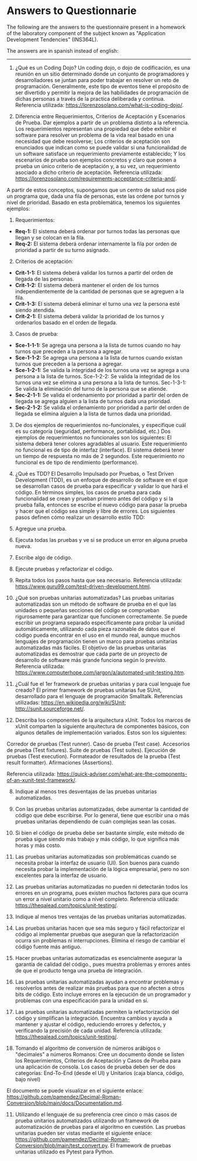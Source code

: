 # Answers to Questionnarie
The following are the answers to the questionnaire present in a homework of the laboratory component of the subject known as "Application Development Tendencies" (INS364L).

The answers are in spanish instead of english:

________

1. ¿Qué es un Coding Dojo?
Un coding dojo, o dojo de codificación, es una reunión en un sitio determinado donde un conjunto de programadores y desarrolladores se juntan para poder trabajar en resolver un reto de programación. Generalmente, este tipo de eventos tiene el propósito de ser divertido y permitir la mejora de las habilidades de programación de dichas personas a través de la practica deliberada y continua.
Referencia utilizada: https://lorenzosolano.com/what-is-coding-dojo/.
 
2. Diferencia entre Requerimientos, Criterios de Aceptación y Escenarios de Prueba. Dar ejemplos a partir de un problema distinto a la referencia.
Los requerimientos representan una propiedad que debe exhibir el software para resolver un problema de la vida real basado en una necesidad que debe resolverse; Los criterios de aceptación son enunciados que indican como se puede validar si una funcionalidad de un software satisface un requerimiento previamente establecido; Y los escenarios de prueba son ejemplos concretos y claro que ponen a prueba un único criterio de aceptación y, a su vez, un requerimiento asociado a dicho criterio de aceptación.
Referencia utilizada: https://lorenzosolano.com/requirements-acceptance-criteria-and/.
 
A partir de estos conceptos, supongamos que un centro de salud nos pide un programa que, dada una fila de personas, este las ordene por turnos y nivel de prioridad. Basado en esta problemática, tenemos los siguientes ejemplos:
1. Requerimientos:
* **Req-1:** El sistema deberá ordenar por turnos todas las personas que llegan y se colocan en la fila.
* **Req-2:** El sistema deberá ordenar internamente la fila por orden de prioridad a partir de su turno asignado.
 
2. Criterios de aceptación:
* **Crit-1-1:** El sistema deberá validar los turnos a partir del orden de llegada de las personas.
* **Crit-1-2:** El sistema deberá mantener el orden de los turnos independientemente de la cantidad de personas que se agreguen a la fila.
* **Crit-1-3:** El sistema deberá eliminar el turno una vez la persona esté siendo atendida.
* **Crit-2-1:** El sistema deberá validar la prioridad de los turnos y ordenarlos basado en el orden de llegada.
 
3. Casos de prueba:
* **Sce-1-1-1:** Se agrega una persona a la lista de turnos cuando no hay turnos que preceden a la persona a agregar.
* **Sce-1-1-2:** Se agrega una persona a la lista de turnos cuando existan turnos que preceden a la persona a agregar.
* **Sce-1-2-1:** Se valida la integridad de los turnos una vez se agrega a una persona a la lista de turnos.
Sce-1-2-2: Se valida la integridad de los turnos una vez se elimina a una persona a la lista de turnos.
Sec-1-3-1: Se valida la eliminación del turno de la persona que se atiende.
* **Sec-2-1-1:** Se valida el ordenamiento por prioridad a partir del orden de llegada se agrega alguien a la lista de turnos dada una prioridad.
* **Sec-2-1-2:** Se valida el ordenamiento por prioridad a partir del orden de llegada se elimina alguien a la lista de turnos dada una prioridad.
 
3. De dos ejemplos de requerimientos no-funcionales, y especifique cuál es su categoría (seguridad, performance, portabilidad, etc.)
Dos ejemplos de requerimientos no funcionales son los siguientes:
El sistema deberá tener colores agradables al usuario. Este requerimiento no funcional es de tipo de interfaz (interface).
El sistema deberá tener un tiempo de respuesta no más de 2 segundos. Este requerimiento no funcional es de tipo de rendimiento (performance).
 
4. ¿Qué es TDD?
El Desarrollo Impulsado por Pruebas, o Test Driven Development (TDD), es un enfoque de desarrollo de software en el que se desarrollan casos de prueba para especificar y validar lo que hará el código. En términos simples, los casos de prueba para cada funcionalidad se crean y prueban primero antes del código y si la prueba falla, entonces se escribe el nuevo código para pasar la prueba y hacer que el código sea simple y libre de errores. Los siguientes pasos definen cómo realizar un desarrollo estilo TDD:

1. Agregue una prueba.
2. Ejecuta todas las pruebas y ve si se produce un error en alguna prueba nueva.
3. Escribe algo de código.
4. Ejecute pruebas y refactorizar el código.
5. Repita todos los pasos hasta que sea necesario.
Referencia utilizada: https://www.guru99.com/test-driven-development.html.
 
5. ¿Qué son pruebas unitarias automatizadas?
Las pruebas unitarias automatizadas son un método de software de prueba en el que las unidades o pequeñas secciones del código se comprueban rigurosamente para garantizar que funcionen correctamente. Se puede escribir un programa separado específicamente para probar la unidad automáticamente, utilizando cada pieza razonable de datos que el código pueda encontrar en el uso en el mundo real, aunque muchos lenguajes de programación tienen un marco para pruebas unitarias automatizadas más fáciles. El objetivo de las pruebas unitarias automatizadas es demostrar que cada parte de un proyecto de desarrollo de software más grande funciona según lo previsto.
Referencia utilizada: https://www.computerhope.com/jargon/a/automated-unit-testing.htm.
 
6. ¿Cuál fue el 1er framework de pruebas unitarias y para cual lenguaje fue creado?
El primer framework de pruebas unitarias fue SUnit, desarrollado para el lenguaje de programación Smalltalk.
Referencias utilizadas: https://en.wikipedia.org/wiki/SUnit; http://sunit.sourceforge.net/.
 
7. Describa los componentes de la arquitectura xUnit.
Todos los marcos de xUnit comparten la siguiente arquitectura de componentes básicos, con algunos detalles de implementación variados. Estos son los siguientes:
 
Corredor de pruebas (Test runner).
Caso de prueba (Test case).
Accesorios de prueba (Test fixtures).
Suite de pruebas (Test suites).
Ejecución de pruebas (Test execution).
Formateador de resultados de la prueba (Test result formatter).
Afirmaciones (Assertions).

Referencia utilizada: https://quick-adviser.com/what-are-the-components-of-an-xunit-test-framework/.
 
8. Indique al menos tres desventajas de las pruebas unitarias automatizadas.
1. Con las pruebas unitarias automatizadas, debe aumentar la cantidad de código que debe escribirse. Por lo general, tiene que escribir una o más pruebas unitarias dependiendo de cuán complejas sean las cosas.
2. Si bien el código de prueba debe ser bastante simple, este método de prueba sigue siendo más trabajo y más código, lo que significa más horas y más costo.
3. Las pruebas unitarias automatizadas son problemáticas cuando se necesita probar la interfaz de usuario (UI). Son buenos para cuando necesita probar la implementación de la lógica empresarial, pero no son excelentes para la interfaz de usuario.
4. Las pruebas unitarias automatizadas no pueden ni detectarán todos los errores en un programa, pues existen muchos factores para que ocurra un error a nivel unitario como a nivel completo.
Referencia utilizada: https://theqalead.com/topics/unit-testing/.
 
9. Indique al menos tres ventajas de las pruebas unitarias automatizadas.
1. Las pruebas unitarias hacen que sea más seguro y fácil refactorizar el código al implementar pruebas que aseguran que la refactorización ocurra sin problemas ni interrupciones. Elimina el riesgo de cambiar el código fuente más antiguo.
2. Hacer pruebas unitarias automatizadas es esencialmente asegurar la garantía de calidad del código., pues muestra problemas y errores antes de que el producto tenga una prueba de integración.
3. Las pruebas unitarias automatizadas ayudan a encontrar problemas y resolverlos antes de realizar más pruebas para que no afecten a otros bits de código. Esto incluye errores en la ejecución de un programador y problemas con una especificación para la unidad en sí.
4. Las pruebas unitarias automatizadas permiten la refactorización del código y simplifican la integración. Encuentra cambios y ayuda a mantener y ajustar el código, reduciendo errores y defectos, y verificando la precisión de cada unidad.
Referencia utilizada: https://theqalead.com/topics/unit-testing/.
 
10. Tomando el algoritmo de conversión de números arábigos o "decimales" a números Romanos:
Cree un documento donde se listen los Requerimientos, Criterios de Aceptación y Casos de Prueba para una aplicación de consola.
Los casos de prueba deben ser de dos categorías: End-To-End (desde el UI) y Unitarios (caja blanca, código, bajo nivel)

El documento se puede visualizar en el siguiente enlace: https://github.com/pamendez/Decimal-Roman-Conversion/blob/main/docs/Documentation.md.
 
11. Utilizando el lenguaje de su preferencia cree cinco o más casos de prueba unitarios automatizados utilizando un framework de automatización de pruebas para el algoritmo en cuestión.
Las pruebas unitarias pueden ser vistas mediante el siguiente enlace: https://github.com/pamendez/Decimal-Roman-Conversion/blob/main/test_convert.py. El framework de pruebas unitarias utilizado es Pytest para Python.